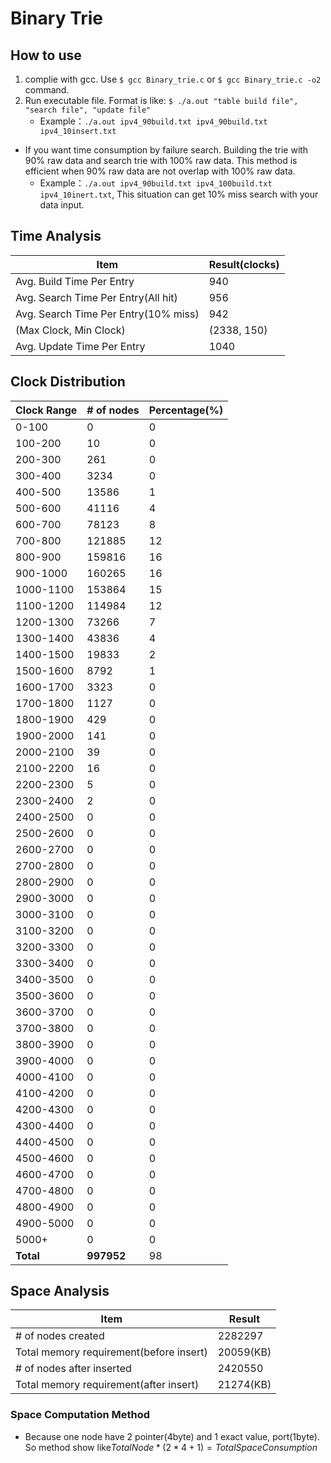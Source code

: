 # Binary Trie

## How to use
1. complie with gcc. Use `$ gcc Binary_trie.c` or `$ gcc Binary_trie.c -o2` command.
2. Run executable file. Format is like: `$ ./a.out "table build file", "search file", "update file"` 
    * Example：`./a.out ipv4_90build.txt ipv4_90build.txt ipv4_10insert.txt`
* If you want time consumption by failure search. Building the trie with 90% raw data and search trie with 100% raw data. This method is efficient when 90% raw data are not overlap with 100% raw data.
    * Example：`./a.out ipv4_90build.txt ipv4_100build.txt ipv4_10inert.txt`, This situation can get 10% miss search with your data input. 

## Time Analysis
|Item|Result(clocks)|
|-----|-----|
|Avg. Build Time Per Entry|940|
|Avg. Search Time Per Entry(All hit)|956|
|Avg. Search Time Per Entry(10% miss)|942|
|(Max Clock, Min Clock)|(2338, 150)|
|Avg. Update Time Per Entry|1040|

## Clock Distribution
|Clock Range|# of nodes|Percentage(%)|
|-----|-----|-----|
|0-100|0|0|
|100-200|10|0|
|200-300|261|0|
|300-400|3234|0|
|400-500|13586|1|
|500-600|41116|4|
|600-700|78123|8|
|700-800|121885|12|
|800-900|159816|16|
|900-1000|160265|16|
|1000-1100|153864|15|
|1100-1200|114984|12|
|1200-1300|73266|7|
|1300-1400|43836|4|
|1400-1500|19833|2|
|1500-1600|8792|1|
|1600-1700|3323|0|
|1700-1800|1127|0|
|1800-1900|429|0|
|1900-2000|141|0|
|2000-2100|39|0|
|2100-2200|16|0|
|2200-2300|5|0|
|2300-2400|2|0|
|2400-2500|0|0|
|2500-2600|0|0|
|2600-2700|0|0|
|2700-2800|0|0|
|2800-2900|0|0|
|2900-3000|0|0|
|3000-3100|0|0|
|3100-3200|0|0|
|3200-3300|0|0|
|3300-3400|0|0|
|3400-3500|0|0|
|3500-3600|0|0|
|3600-3700|0|0|
|3700-3800|0|0|
|3800-3900|0|0|
|3900-4000|0|0|
|4000-4100|0|0|
|4100-4200|0|0|
|4200-4300|0|0|
|4300-4400|0|0|
|4400-4500|0|0|
|4500-4600|0|0|
|4600-4700|0|0|
|4700-4800|0|0|
|4800-4900|0|0|
|4900-5000|0|0|
|5000+|0|0|
|**Total**|**997952**|98|

## Space Analysis
|Item|Result|
|-----|-----|
|# of nodes created|2282297|
|Total memory requirement(before insert)|20059(KB)|
|# of nodes after inserted|2420550|
|Total memory requirement(after insert)|21274(KB)|

### Space Computation Method
* Because one node have 2 pointer(4byte) and 1 exact value, port(1byte). So method show like$Total Node * (2*4+1) = TotalSpace Consumption$
